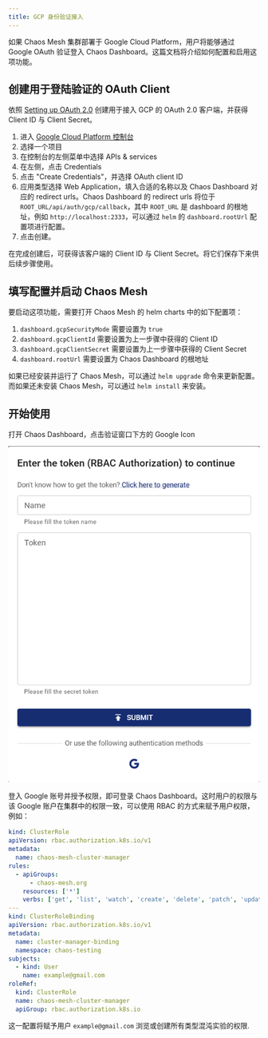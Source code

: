 ```yaml
---
title: GCP 身份验证接入
---
```


如果 Chaos Mesh 集群部署于 Google Cloud Platform，用户将能够通过 Google OAuth 验证登入 Chaos Dashboard。这篇文档将介绍如何配置和启用这项功能。

## 创建用于登陆验证的 OAuth Client

依照 [Setting up OAuth 2.0](https://support.google.com/cloud/answer/6158849?hl=en) 创建用于接入 GCP 的 OAuth 2.0 客户端，并获得 Client ID 与 Client Secret。

1. 进入 [Google Cloud Platform 控制台](https://console.cloud.google.com/)
2. 选择一个项目
3. 在控制台的左侧菜单中选择 APIs & services
4. 在左侧，点击 Credentials
5. 点击 "Create Credentials"，并选择 OAuth client ID
6. 应用类型选择 Web Application，填入合适的名称以及 Chaos Dashboard 对应的 redirect urls。Chaos Dashboard 的 redirect urls 将位于 `ROOT_URL/api/auth/gcp/callback`，其中 `ROOT_URL` 是 dashboard 的根地址，例如 `http://localhost:2333`，可以通过 `helm` 的 `dashboard.rootUrl` 配置项进行配置。
7. 点击创建。

在完成创建后，可获得该客户端的 Client ID 与 Client Secret。将它们保存下来供后续步骤使用。

## 填写配置并启动 Chaos Mesh

要启动这项功能，需要打开 Chaos Mesh 的 helm charts 中的如下配置项：

1. `dashboard.gcpSecurityMode` 需要设置为 `true`
2. `dashboard.gcpClientId` 需要设置为上一步骤中获得的 Client ID
3. `dashboard.gcpClientSecret` 需要设置为上一步骤中获得的 Client Secret
4. `dashboard.rootUrl` 需要设置为 Chaos Dashboard 的根地址

如果已经安装并运行了 Chaos Mesh，可以通过 `helm upgrade` 命令来更新配置。而如果还未安装 Chaos Mesh，可以通过 `helm install` 来安装。

## 开始使用

打开 Chaos Dashboard，点击验证窗口下方的 Google Icon

![img](./img/google-auth.png)

登入 Google 账号并授予权限，即可登录 Chaos Dashboard。这时用户的权限与该 Google 账户在集群中的权限一致，可以使用 RBAC 的方式来赋予用户权限，例如：

```yaml
kind: ClusterRole
apiVersion: rbac.authorization.k8s.io/v1
metadata:
  name: chaos-mesh-cluster-manager
rules:
  - apiGroups:
      - chaos-mesh.org
    resources: ['*']
    verbs: ['get', 'list', 'watch', 'create', 'delete', 'patch', 'update']
---
kind: ClusterRoleBinding
apiVersion: rbac.authorization.k8s.io/v1
metadata:
  name: cluster-manager-binding
  namespace: chaos-testing
subjects:
  - kind: User
    name: example@gmail.com
roleRef:
  kind: ClusterRole
  name: chaos-mesh-cluster-manager
  apiGroup: rbac.authorization.k8s.io
```

这一配置将赋予用户 `example@gmail.com` 浏览或创建所有类型混沌实验的权限.